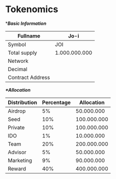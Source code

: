 # Tokenomics

\*_**Basic Information**_

| Fullname         | Jo-i          |
| ---------------- | ------------- |
| Symbol           | JOI           |
| Total supply     | 1.000.000.000 |
| Network          |               |
| Decimal          |               |
| Contract Address |               |

_**\*Allocation**_

| **Distribution** | **Percentage** | **Allocation** |
| ---------------- | -------------- | -------------- |
| Airdrop          | 5%             | 50.000.000     |
| Seed             | 10%            | 100.000.000    |
| Private          | 10%            | 100.000.000    |
| IDO              | 1%             | 10.000.000     |
| Team             | 20%            | 200.000.000    |
| Advisor          | 5%             | 50.000.000     |
| Marketing        | 9%             | 90.000.000     |
| Reward           | 40%            | 400.000.000    |
